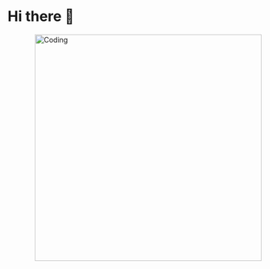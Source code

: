 <h1 align="let">Hi there 👋</h1>

<img align="right" alt="Coding" width="450" src="https://media3.giphy.com/media/dWesBcTLavkZuG35MI/giphy.gif">


